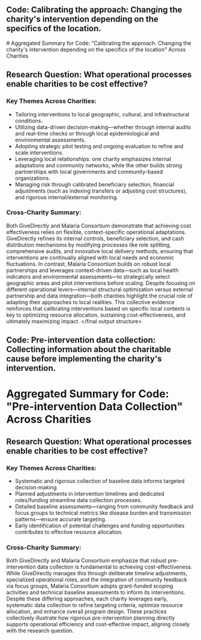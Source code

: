 ## Code: Calibrating the approach: Changing the charity's intervention depending on the specifics of the location.
<final output structure>
# Aggregated Summary for Code: "Calibrating the approach: Changing the charity's intervention depending on the specifics of the location" Across Charities

## Research Question: What operational processes enable charities to be cost effective?

### Key Themes Across Charities:
- Tailoring interventions to local geographic, cultural, and infrastructural conditions.
- Utilizing data-driven decision-making—whether through internal audits and real-time checks or through local epidemiological and environmental assessments.
- Adopting strategic pilot testing and ongoing evaluation to refine and scale interventions.
- Leveraging local relationships: one charity emphasizes internal adaptations and community networks, while the other builds strong partnerships with local governments and community-based organizations.
- Managing risk through calibrated beneficiary selection, financial adjustments (such as indexing transfers or adjusting cost structures), and rigorous internal/external monitoring.

### Cross-Charity Summary:
Both GiveDirectly and Malaria Consortium demonstrate that achieving cost effectiveness relies on flexible, context-specific operational adaptations. GiveDirectly refines its internal controls, beneficiary selection, and cash distribution mechanisms by modifying processes like role splitting, comprehensive audits, and innovative local delivery methods, ensuring that interventions are continually aligned with local needs and economic fluctuations. In contrast, Malaria Consortium builds on robust local partnerships and leverages context-driven data—such as local health indicators and environmental assessments—to strategically select geographic areas and pilot interventions before scaling. Despite focusing on different operational levers—internal structural optimization versus external partnership and data integration—both charities highlight the crucial role of adapting their approaches to local realities. This collective evidence reinforces that calibrating interventions based on specific local contexts is key to optimizing resource allocation, sustaining cost-effectiveness, and ultimately maximizing impact.
</final output structure>

## Code: Pre-intervention data collection: Collecting information about the charitable cause before implementing the charity's intervention.
# Aggregated Summary for Code: "Pre-intervention Data Collection" Across Charities

## Research Question: What operational processes enable charities to be cost effective?

### Key Themes Across Charities:
- Systematic and rigorous collection of baseline data informs targeted decision-making.
- Planned adjustments in intervention timelines and dedicated roles/funding streamline data collection processes.
- Detailed baseline assessments—ranging from community feedback and focus groups to technical metrics like disease burden and transmission patterns—ensure accurate targeting.
- Early identification of potential challenges and funding opportunities contributes to effective resource allocation.

### Cross-Charity Summary:
Both GiveDirectly and Malaria Consortium emphasize that robust pre-intervention data collection is fundamental to achieving cost-effectiveness. While GiveDirectly manages this through deliberate timeline adjustments, specialized operational roles, and the integration of community feedback via focus groups, Malaria Consortium adopts grant-funded scoping activities and technical baseline assessments to inform its interventions. Despite these differing approaches, each charity leverages early, systematic data collection to refine targeting criteria, optimize resource allocation, and enhance overall program design. These practices collectively illustrate how rigorous pre-intervention planning directly supports operational efficiency and cost-effective impact, aligning closely with the research question.


